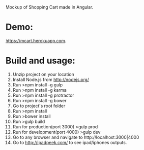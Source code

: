 Mockup of Shopping Cart made in Angular.

Demo:
====
https://mcart.herokuapp.com.

Build and usage:
===============
01. Unzip project on your location
02. Install Node.js from http://nodejs.org/
03. Run >npm install -g gulp
04. Run >npm install -g karma
05. Run >npm install -g protractor 
06. Run >npm install -g bower
07. Go to project's root folder
08. Run >npm install
09. Run >bower install
10. Run >gulp build
11. Run for production(port 3000) >gulp prod
12. Run for development(port 4000) >gulp dev
13. Go to any browser and navigate to http://localhost:3000|4000
14. Go to http://ipadpeek.com/ to see ipad/iphones outputs.

